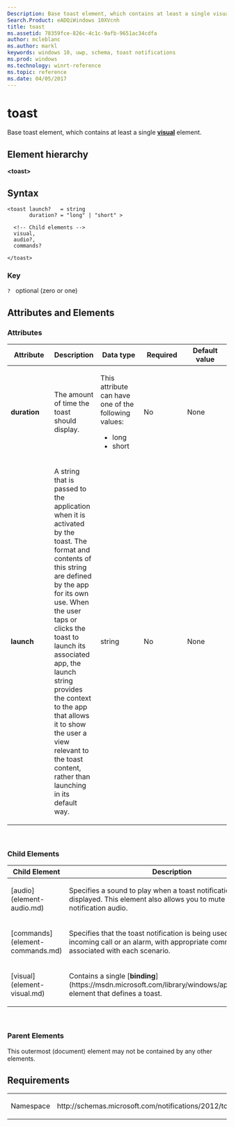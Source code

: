 ```yaml
---
Description: Base toast element, which contains at least a single visual element.
Search.Product: eADQiWindows 10XVcnh
title: toast
ms.assetid: 78359fce-826c-4c1c-9afb-9651ac34cdfa
author: mcleblanc
ms.author: markl
keywords: windows 10, uwp, schema, toast notifications
ms.prod: windows
ms.technology: winrt-reference
ms.topic: reference
ms.date: 04/05/2017
---
```


# toast




Base toast element, which contains at least a single [**visual**](element-visual.md) element.

## Element hierarchy

**&lt;toast&gt;**

## Syntax

``` syntax
<toast launch?   = string
       duration? = "long" | "short" >

  <!-- Child elements -->
  visual,
  audio?,
  commands?

</toast>
```

### Key

`?`   optional (zero or one)

## Attributes and Elements


### Attributes

<table>
<colgroup>
<col width="20%" />
<col width="20%" />
<col width="20%" />
<col width="20%" />
<col width="20%" />
</colgroup>
<thead>
<tr class="header">
<th>Attribute</th>
<th>Description</th>
<th>Data type</th>
<th>Required</th>
<th>Default value</th>
</tr>
</thead>
<tbody>
<tr class="odd">
<td><strong>duration</strong></td>
<td><p>The amount of time the toast should display.</p></td>
<td><p>This attribute can have one of the following values:</p>
<ul>
<li>long</li>
<li>short</li>
</ul></td>
<td>No</td>
<td>None</td>
</tr>
<tr class="even">
<td><strong>launch</strong></td>
<td><p>A string that is passed to the application when it is activated by the toast. The format and contents of this string are defined by the app for its own use. When the user taps or clicks the toast to launch its associated app, the launch string provides the context to the app that allows it to show the user a view relevant to the toast content, rather than launching in its default way.</p></td>
<td>string</td>
<td>No</td>
<td>None</td>
</tr>
</tbody>
</table>

 

### Child Elements

<table>
<colgroup>
<col width="50%" />
<col width="50%" />
</colgroup>
<thead>
<tr class="header">
<th>Child Element</th>
<th>Description</th>
</tr>
</thead>
<tbody>
<tr class="odd">
<td>[audio](element-audio.md)</td>
<td><p>Specifies a sound to play when a toast notification is displayed. This element also allows you to mute any toast notification audio.</p></td>
</tr>
<tr class="even">
<td>[commands](element-commands.md)</td>
<td><p>Specifies that the toast notification is being used to indicate an incoming call or an alarm, with appropriate commands associated with each scenario.</p></td>
</tr>
<tr class="odd">
<td>[visual](element-visual.md)</td>
<td><p>Contains a single [<strong>binding</strong>](https://msdn.microsoft.com/library/windows/apps/br212854) element that defines a toast.</p></td>
</tr>
</tbody>
</table>

 

### Parent Elements

This outermost (document) element may not be contained by any other elements.

## Requirements

<table>
<colgroup>
<col width="50%" />
<col width="50%" />
</colgroup>
<tbody>
<tr class="odd">
<td><p>Namespace</p></td>
<td><p>http://schemas.microsoft.com/notifications/2012/toast.xsd</p></td>
</tr>
</tbody>
</table>

 

 



